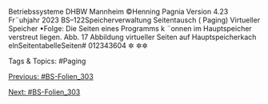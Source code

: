 Betriebssysteme DHBW Mannheim ©Henning Pagnia Version 4.23 Fr¨uhjahr 2023 BS–122Speicherverwaltung Seitentausch ( Paging) Virtueller Speicher
•Folge: Die Seiten eines Programms k ¨onnen im Hauptspeicher verstreut liegen.
Abb. 17 Abbildung virtueller Seiten auf Hauptspeicherkach elnSeitentabelleSeiten# 012343604
✲
✲✲

   Tags & Topics:
   #Paging

[Previous: #BS-Folien_303](BS-Folien_303.md)

[Next: #BS-Folien_303](BS-Folien_303.md)
